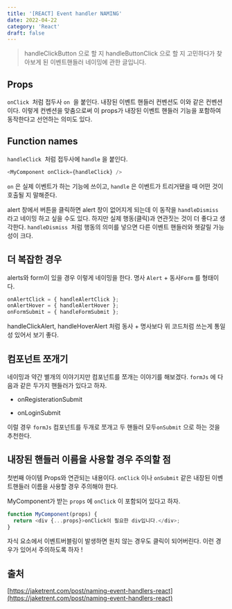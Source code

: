 ```yaml
---
title: '[REACT] Event handler NAMING'
date: 2022-04-22
category: 'React'
draft: false
---
```


> handleClickButton 으로 할 지 handleButtonClick 으로 할 지 고민하다가 찾아보게 된 이벤트핸들러 네이밍에 관한 글입니다.

## Props

`onClick`  처럼 접두사 `on`  을 붙인다. 내장된 이벤트 핸들러 컨벤션도 이와 같은 컨벤션이다. 이렇게 컨벤션을 맞춤으로써 이 props가 내장된 이벤트 핸들러 기능을 포함하여 동작한다고 선언하는 의미도 있다.

## Function names

`handleClick`  처럼 접두사에 `handle` 을 붙인다.

```js
<MyComponent onClick={handleClick} />
```

`on` 은 실제 이벤트가 하는 기능에 쓰이고, `handle` 은 이벤트가 트리거됐을 때 어떤 것이 호출될 지 말해준다.

alert 창에서 버튼을 클릭하면 alert 창이 없어지게 되는데 이 동작을 `handleDismiss`  라고 네이밍 하고 싶을 수도 있다. 하지만 실제 행동(클릭)과 연관짓는 것이 더 좋다고 생각한다. `handleDismiss`  처럼 행동의 의미를 넣으면 다른 이벤트 핸들러와 헷갈릴 가능성이 크다.

## 더 복잡한 경우

alerts와 form이 있을 경우 이렇게 네이밍을 한다.
명사 `Alert` + 동사`Form` 를 형태이다.

```js
onAlertClick = { handleAlertClick };
onAlertHover = { handleAlertHover };
onFormSubmit = { handleFormSubmit };
```

handleClickAlert, handleHoverAlert 처럼 동사 + 명사보다 위 코드처럼 쓰는게 통일성 있어서 보기 좋다.

## 컴포넌트 쪼개기

네이밍과 약간 별개의 이야기지만 컴포넌트를 쪼개는 이야기를 해보겠다.
`formJs` 에 다음과 같은 두가지 핸들러가 있다고 하자.

- onRegisterationSubmit

- onLoginSubmit

이럴 경우 `formJs` 컴포넌트를 두개로 쪼개고 두 핸들러 모두`onSubmit` 으로 하는 것을 추천한다.

##

## 내장된 핸들러 이름을 사용할 경우 주의할 점

첫번째 아이템 Props와 연관되는 내용이다.
`onClick` 이나 `onSubmit` 같은 내장된 이벤트핸들러 이름을 사용할 경우 주의해야 한다.

MyComponent가 받는 `props` 에 `onClick` 이 포함되어 있다고 하자.

```js
function MyComponent(props) {
  return <div {...props}>onClick이 필요한 div입니다.</div>;
}
```

자식 요소에서 이벤트버블링이 발생하면 원치 않는 경우도 클릭이 되어버린다. 이런 경우가 있어서 주의하도록 하자 !

## 출처

[https://jaketrent.com/post/naming-event-handlers-react](https://jaketrent.com/post/naming-event-handlers-react)

